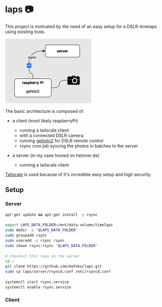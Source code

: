 # laps 📷

This project is motivated by the need of an easy setup for a DSLR-timelaps using existing tools.


![](docs/architecture.drawio.png)

The basic architecture is composed of:

- a client (most likely raspberryPi)
    - running a tailscale client
    - with a connected DSLR camera
    - running [gphoto2](gphoto2.org) for DSLR remote control
    - rsync cron job syncing the photos in batches to the server

- a server (in my case hosted on hetzner.de)
    - running a tailscale client


[Tailscale](https://tailscale.com/) is used because of it's incredible easy setup and high security.


## Setup

### Server
```bash
apt-get update && apt-get install -y rsync

export LAPS_DATA_FOLDER=/mnt/data-volume/timelaps
sudo mkdir -p "$LAPS_DATA_FOLDER"
sudo groupadd rsync
sudo useradd -g rsync rsync
sudo chown rsync:rsync "$LAPS_DATA_FOLDER"

# checkout this repo on the server
cd ~
git clone https://github.com/mafeko/laps.git
sudo cp laps/server/rsyncd.conf /etc/rsyncd.conf

systemctl start rsync.service
systemctl enable rsync.service
```

### Client
